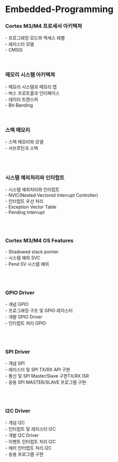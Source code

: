 # Embedded-Programming



 <h3>Cortex M3/M4 프로세서 아키텍쳐</h3>
  - 프로그래밍 모드와 액세스 레벨<br/>
  - 레지스터 모델 <br/>
  - CMSIS <br/>
  <br/><br/>
  
  
  
  
  
 <h3>메모리 시스템 아키텍쳐</h3>
  - 메모리 시스템과 메모리 맵 <br/>
  - 버스 프로토콜과 인터페이스 <br/>
  - 데이터 트랜스퍼 <br/>
  - Bit-Banding<br/>
<br/><br/>
  
  
  
  
  
 <h3>스택 메모리 </h3>
  - 스택 메모리와 모델 <br/>
  - 서브루틴과 스택 <br/>
  
  <br/><br/>
  
  
  
  
<h3>시스템 예외처리와 인터럽트</h3>
  - 시스템 예외처리와 인터럽트 <br/>
  - NVIC(Nested Vectored Interrupt Controller) <br/>
  - 인터럽트 우선 처리<br/>
  - Exception Vector Table <br/>
  - Pending Interrupt <br/>
  
  <br/><br/>
  
  
  
  
 <h3>Cortex M3/M4 OS Features</h3>
  - Shadowed stack pointer <br/>
  - 시스템 예외 SVC <br/>
  - Pend SV 시스템 예외 <br/>

<br/><br/>




 <h3>GPIO Driver </h3>
  - 개념 GPIO <br/>
  - 프로그래밍 구조 및 GPIO 레지스터 <br/>
  - 개발 GPIO Driver <br/>
  - 인터럽트 처리 GPIO<br/>

<br/><br/>




 <h3>SPI Driver </h3>
  - 개념 SPI <br/>
  - 레지스터 및 SPI TX/RX API 구현 <br/>
  - 통신 및 SPI Master/Slave 구현TX/RX ISR <br/>
  - 응용 SPI MASTER/SLAVE 프로그램 구현 <br/>


<br/><br/>



 <h3>I2C Driver</h3> 
  - 개념 I2C <br/>
  - 인터럽트 및 레지스터 I2C  <br/>
  - 개발 I2C Driver <br/>
  - 이벤트 인터럽트 처리 I2C <br/>
  - 에러 인터럽트 처리 I2C <br/>
  - 응용 프로그램 구현 <br/>




